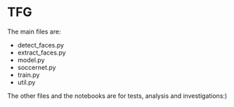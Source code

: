 # TFG

The main files are:
- detect_faces.py
- extract_faces.py
- model.py
- soccernet.py
- train.py
- util.py

The other files and the notebooks are for tests, analysis and investigations:)
